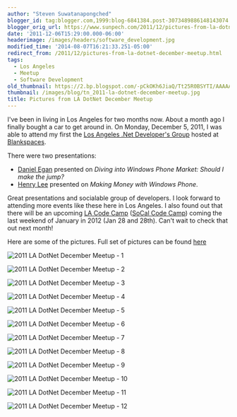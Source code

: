 ```yaml
---
author: "Steven Suwatanapongched"
blogger_id: tag:blogger.com,1999:blog-6841384.post-3073489886148143074
blogger_orig_url: https://www.sunpech.com/2011/12/pictures-from-la-dotnet-december-meetup.html
date: '2011-12-06T15:29:00.000-06:00'
headerimage: /images/headers/software_development.jpg
modified_time: '2014-08-07T16:21:33.251-05:00'
redirect_from: /2011/12/pictures-from-la-dotnet-december-meetup.html
tags:
  - Los Angeles
  - Meetup
  - Software Development
old_thumbnail: https://2.bp.blogspot.com/-pCkOKh6JiaQ/Tt25R0BSYTI/AAAAAAAAxtg/4ZTwhQ45MVM/s800/2011-12-05+at+19-31-47.jpg
thumbnail: /images/blog/tn_2011-la-dotnet-december-meetup.jpg
title: Pictures from LA DotNet December Meetup
---
```


I've been in living in Los Angeles for two months now. About a month ago I finally bought a car to get around in. On Monday, December 5, 2011, I was able to attend my first the [Los Angeles .Net Developer's Group](https://www.ladotnet.org) hosted at [Blankspaces](https://www.blankspaces.com).

There were two presentations:

* [Daniel Egan](https://twitter.com/#!/danielegan) presented on *Diving into Windows Phone Market: Should I make the jump?*
* [Henry Lee](https://blog.toetapz.com) presented on *Making Money with Windows Phone*.

Great presentations and socialable group of developers. I look forward to attending more events like these here in Los Angeles. I also found out that there will be an upcoming [LA Code Camp](https://www.lacodecamp.com) ([SoCal Code Camp](https://www.socalcodecamp.com)) coming the last weekend of January in 2012 (Jan 28 and 28th). Can't wait to check that out next month!

Here are some of the pictures. Full set of pictures can be found [here](https://photos.app.goo.gl/DoxLWTUGCrEFS8zG8)

![2011 LA DotNet December Meetup - 1](/images/blog/2011-12-05-at-19-31-47.jpg)

![2011 LA DotNet December Meetup - 2](/images/blog/2011-12-05-at-19-58-26.jpg)

![2011 LA DotNet December Meetup - 3](/images/blog/2011-12-05-at-20-02-55.jpg)

![2011 LA DotNet December Meetup - 4](/images/blog/2011-12-05-at-20-04-25.jpg)

![2011 LA DotNet December Meetup - 5](/images/blog/2011-12-05-at-20-05-47.jpg)

![2011 LA DotNet December Meetup - 6](/images/blog/2011-12-05-at-20-14-02.jpg)

![2011 LA DotNet December Meetup - 7](/images/blog/2011-12-05-at-20-14-57.jpg)

![2011 LA DotNet December Meetup - 8](/images/blog/2011-12-05-at-20-17-50.jpg)

![2011 LA DotNet December Meetup - 9](/images/blog/2011-12-05-at-20-25-14.jpg)

![2011 LA DotNet December Meetup - 10](/images/blog/2011-12-05-at-20-29-45.jpg)

![2011 LA DotNet December Meetup - 11](/images/blog/2011-12-05-at-21-25-16.jpg)

![2011 LA DotNet December Meetup - 12](/images/blog/2011-12-05-at-21-47-50.jpg)